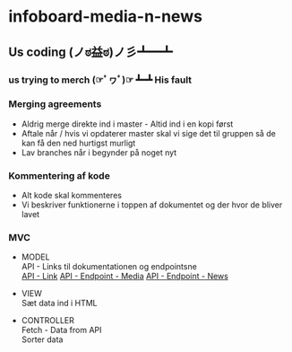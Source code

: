 # infoboard-media-n-news
## Us coding (ノಠ益ಠ)ノ彡┻━┻


### us trying to merch (☞ﾟヮﾟ)☞ ┻━┻ His fault



### Merging agreements
* Aldrig merge direkte ind i master - Altid ind i en kopi først
* Aftale når / hvis vi opdaterer master skal vi sige det til gruppen så de kan få den ned hurtigst murligt
* Lav branches når i begynder på noget nyt


### Kommentering af kode
* Alt kode skal kommenteres
* Vi beskriver funktionerne i toppen af dokumentet og der hvor de bliver lavet


### MVC
* MODEL <br>
API - Links til dokumentationen og endpointsne <br>
[API - Link](https://www.api.mediehuset.net)
[API - Endpoint - Media](https://api.mediehuset.net/infoboard/media)
[API - Endpoint - News](https://api.mediehuset.net/infoboard/news)


* VIEW <br>
Sæt data ind i HTML <br>

* CONTROLLER <br>
Fetch - Data from API <br>
Sorter data 
